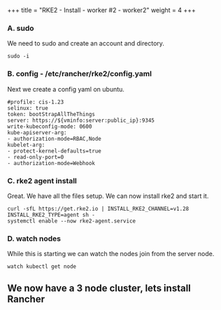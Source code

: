 +++
title = "RKE2 - Install - worker #2 - worker2"
weight = 4
+++

### **A. sudo**

We need to sudo and create an account and directory.

```ctr:worker2
sudo -i
```

### **B. config - /etc/rancher/rke2/config.yaml**

Next we create a config yaml on ubuntu.

```file:yaml:/etc/rancher/rke2/config.yaml:worker2
#profile: cis-1.23
selinux: true
token: bootStrapAllTheThings
server: https://${vminfo:server:public_ip}:9345
write-kubeconfig-mode: 0600
kube-apiserver-arg:
- authorization-mode=RBAC,Node
kubelet-arg:
- protect-kernel-defaults=true
- read-only-port=0
- authorization-mode=Webhook
```

### **C. rke2 agent install**

Great. We have all the files setup. We can now install rke2 and start it.

```ctr:worker2
curl -sfL https://get.rke2.io | INSTALL_RKE2_CHANNEL=v1.28 INSTALL_RKE2_TYPE=agent sh - 
systemctl enable --now rke2-agent.service
```

### **D. watch nodes**

While this is starting we can watch the nodes join from the server node.

```ctr:server
watch kubectl get node
```

## **We now have a 3 node cluster, lets install Rancher**
